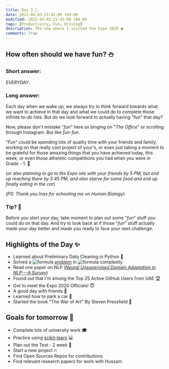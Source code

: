 ```yaml
---
title: Day 3 🐝
date: 2021-04-03 23:45:00 +04:00
modified: 2021-04-03 22:45:00 +04:00
tags: [Productivity, Fun, Driving]
description: The one where I visited the Expo 2020 🍀
comments: True
---
```


## How often should we have fun? ⛄️

### Short answer: 

*EVERYDAY*. 

### Long answer: 

Each day when we wake up, we always try to think forward towards what we want to achieve in that day and what we could do to complete those infinite to-do lists. But do we look forward to actually having "fun" that day?

Now, please don't mistake "*fun*" here as binging on "*The Office*" or scrolling through Instagram. But like *fun-fun*. 

"*Fun*" could be spending lots of quality time with your friends and family, working on that really cool project of your's, or even just taking a moment to be grateful for those amazing things that you have achieved today, this week, or even those atheletic competitions you had when you were in Grade - 1. 💯 

(*or also planning to go to the Expo site with your friends by 5 PM, but end up reaching there by 5:45 PM, and also starve for some food and end up finally eating in the car*)

(*PS: Thank you Inas for schooling me on Human Biology*)

### Tip? 🤗

Before you start your day, take moment to plan out some "*fun*" stuff you could do on that day. And try to look back at if those "*fun*" stuff actually made your day better and made you ready to face your next challenge. 

## Highlights of the Day ✨
- Learned about Preliminary Data Cleaning in Python 🐍
- Solved a ![formula](https://render.githubusercontent.com/render/math?math=O(n^2)) [problem](https://leetcode.com/problems/find-all-duplicates-in-an-array/) in ![formula](https://render.githubusercontent.com/render/math?math=O(n)) complexity
- Read one paper on NLP ([*Neural Unsupervised Domain Adaptation in NLP---A Survey*](https://arxiv.org/abs/2006.00632))
- Found out that I'm among the Top 25 Active GitHub Users from UAE 🏆
- Got to meet the Expo 2020 Officials! 😇
- A good day with friends 💛
- Learned how to park a car 🚗
- Started the book "The War of Art" By Steven Pressfield 📖

## Goals for tomorrow 📝
- Complete lots of university work 🎓
- Practice using [scikit-learn](https://scikit-learn.org/) 💻
- Plan out the Test - 2 week 📑
- Start a new project 🔥
- Find Open Sources Repos for contributions
- Find relevant research papers for work with Hussam

